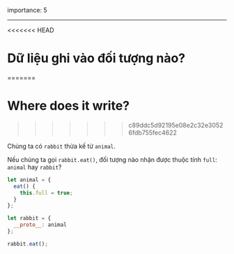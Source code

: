 importance: 5

---

<<<<<<< HEAD
# Dữ liệu ghi vào đối tượng nào?
=======
# Where does it write?
>>>>>>> c89ddc5d92195e08e2c32e30526fdb755fec4622

Chúng ta có `rabbit` thừa kế từ `animal`.

Nếu chúng ta gọi `rabbit.eat()`, đối tượng nào nhận được thuộc tính `full`: `animal` hay `rabbit`? 

```js
let animal = {
  eat() {
    this.full = true;
  }
};

let rabbit = {
  __proto__: animal
};

rabbit.eat();
```
